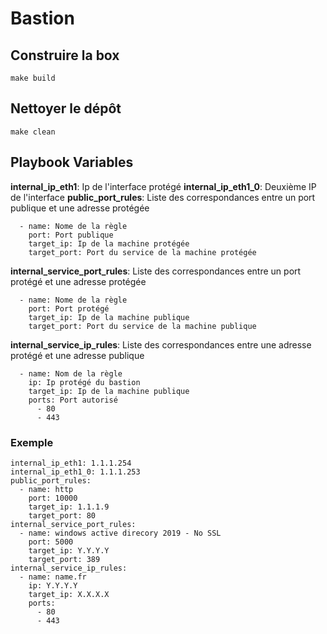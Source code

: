# Bastion

## Construire la box

`make build`

## Nettoyer le dépôt

`make clean`

## Playbook Variables

**internal_ip_eth1**: Ip de l'interface protégé
**internal_ip_eth1_0**: Deuxième IP de l'interface
**public_port_rules**: Liste des correspondances entre un port publique et une adresse protégée

```
  - name: Nome de la règle
    port: Port publique
    target_ip: Ip de la machine protégée
    target_port: Port du service de la machine protégée
```

**internal_service_port_rules**: Liste des correspondances entre un port protégé et une adresse protégée

```
  - name: Nome de la règle
    port: Port protégé
    target_ip: Ip de la machine publique
    target_port: Port du service de la machine publique
```

**internal_service_ip_rules**: Liste des correspondances entre une adresse protégé et une adresse publique

```
  - name: Nom de la règle
    ip: Ip protégé du bastion
    target_ip: Ip de la machine publique
    ports: Port autorisé
      - 80
      - 443
```

### Exemple

```
internal_ip_eth1: 1.1.1.254
internal_ip_eth1_0: 1.1.1.253
public_port_rules:
  - name: http
    port: 10000
    target_ip: 1.1.1.9
    target_port: 80
internal_service_port_rules:
  - name: windows active direcory 2019 - No SSL
    port: 5000
    target_ip: Y.Y.Y.Y
    target_port: 389
internal_service_ip_rules:
  - name: name.fr
    ip: Y.Y.Y.Y
    target_ip: X.X.X.X
    ports:
      - 80
      - 443
```